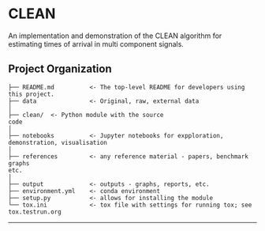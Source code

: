 CLEAN
==============================

An implementation and demonstration of the CLEAN algorithm for estimating times of arrival in multi component signals.

Project Organization
------------

    ├── README.md          <- The top-level README for developers using this project.
    ├── data               <- Original, raw, external data 
    │
    ├── clean/  <- Python module with the source
    code
    │
    ├── notebooks          <- Jupyter notebooks for expploration,
    demonstration, visualisation
    │
    ├── references         <- any reference material - papers, benchmark graphs
    etc.
    │
    ├── output             <- outputs - graphs, reports, etc.
    ├── environment.yml    <- conda environment
    ├── setup.py           <- allows for installing the module
    └── tox.ini            <- tox file with settings for running tox; see tox.testrun.org

--------
